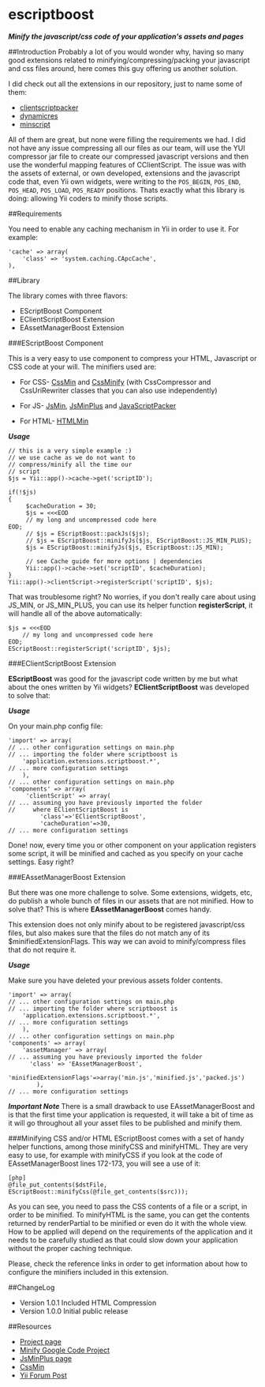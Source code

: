escriptboost
============

***Minify the javascript/css code of your application's assets and pages***

##Introduction
Probably a lot of you would wonder why, having so many good extensions related to minifying/compressing/packing your javascript and css files around, here comes this guy offering us another solution.  

I did check out all the extensions in our repository, just to name some of them:

 * [clientscriptpacker](http://www.yiiframework.com/extension/clientscriptpacker)
 * [dynamicres](http://www.yiiframework.com/extension/dynamicres/)
 * [minscript](http://www.yiiframework.com/extension/minscript/)  

All of them are great, but none were filling the requirements we had. I did not have any issue compressing all our files as our team, will use the YUI compressor jar file to create our compressed javascript versions and then use the wonderful mapping features of CClientScript. The issue was with the assets of external, or own developed, extensions and the javascript code that, even Yii own widgets, were writing to the `POS_BEGIN`, `POS_END`, `POS_HEAD`, `POS_LOAD`, `POS_READY` positions. Thats exactly what this library is doing: allowing Yii coders to minify those scripts.


##Requirements 

You need to enable any caching mechanism in Yii in order to use it. For example:

~~~
'cache' => array(
    'class' => 'system.caching.CApcCache',
),
~~~


##Library

The library comes with three flavors: 

 * EScriptBoost Component  
 * EClientScriptBoost Extension
 * EAssetManagerBoost Extension  

###EScriptBoost Component

This is a very easy to use component to compress your HTML, Javascript or CSS code at your will. The minifiers used are:  

 * For CSS- [CssMin](http://code.google.com/p/cssmin/ "CssMin") and [CssMinify](http://code.google.com/p/minify/ "CssMinify") (with CssCompressor and CssUriRewriter classes that you can also use independently)  
 * For JS- [JsMin](http://code.google.com/p/jsmin-php/ "JsMin"), [JsMinPlus](http://crisp.tweakblogs.net/blog/cat/716 "JsMinPlus") and [JavaScriptPacker](http://dean.edwards.name/packer/usage/ "JavaScriptPacker") 

 * For HTML- [HTMLMin](http://code.google.com/p/minify/source/browse/tags/beta_2.0.2/lib/Minify/HTML.php)

***Usage***

~~~
// this is a very simple example :)
// we use cache as we do not want to
// compress/minify all the time our
// script 
$js = Yii::app()->cache->get('scriptID');

if(!$js)
{
     $cacheDuration = 30;
     $js = <<<EOD
     // my long and uncompressed code here
EOD;
     // $js = EScriptBoost::packJs($js);
     // $js = EScriptBoost::minifyJs($js, EScriptBoost::JS_MIN_PLUS);
     $js = EScriptBoost::minifyJs($js, EScriptBoost::JS_MIN);

     // see Cache guide for more options | dependencies
     Yii::app()->cache->set('scriptID', $cacheDuration); 
}
Yii::app()->clientScript->registerScript('scriptID', $js);
~~~

That was troublesome right? No worries, if you don't really care about using JS_MIN, or JS_MIN_PLUS, you can use its helper function **registerScript**, it will handle all of the above automatically: 

~~~
$js = <<<EOD
    // my long and uncompressed code here
EOD;
EScriptBoost::registerScript('scriptID', $js); 
~~~

###EClientScriptBoost Extension

**EScriptBoost** was good for the javascript code written by me but what about the ones written by Yii widgets? **EClientScriptBoost** was developed to solve that:

***Usage***  

On your main.php config file:

~~~
'import' => array(
// ... other configuration settings on main.php
// ... importing the folder where scriptboost is
    'application.extensions.scriptboost.*',
// ... more configuration settings 
	),
// ... other configuration settings on main.php
'components' => array(
     'clientScript' => array(
// ... assuming you have previously imported the folder 
//     where EClientScriptBoost is
         'class'=>'EClientScriptBoost',
         'cacheDuration'=>30,
// ... more configuration settings 
~~~

Done! now, every time you or other component on your application registers some script, it will be minified and cached as you specify on your cache settings. Easy right? 

###EAssetManagerBoost Extension

But there was one more challenge to solve. Some extensions, widgets, etc, do publish a whole bunch of files in our assets that are not minified. How to solve that? This is where **EAssetManagerBoost** comes handy. 

This extension does not only minify about to be registered javascript/css files, but also makes sure that the files do not match any of its $minifiedExtensionFlags. This way we can avoid to minify/compress files that do not require it. 

***Usage***  

Make sure you have deleted your previous assets folder contents.

~~~
'import' => array(
// ... other configuration settings on main.php
// ... importing the folder where scriptboost is
    'application.extensions.scriptboost.*',
// ... more configuration settings 
	),
// ... other configuration settings on main.php
'components' => array(
    'assetManager' => array(
// ... assuming you have previously imported the folder 
      'class' => 'EAssetManagerBoost',
      'minifiedExtensionFlags'=>array('min.js','minified.js','packed.js')
        ),
// ... more configuration settings 
~~~

***Important Note***
There is a small drawback to use EAssetManagerBoost and is that the first time your application is requested, it will take a bit of time as it will go throughout all your asset files to be published and minify them.

###Minifying CSS and/or HTML
EScriptBoost comes with a set of handy helper functions, among those minifyCSS and minifyHTML. They are very easy to use, for example with minifyCSS if you look at the code of EAssetManagerBoost lines 172-173, you will see a use of it:

~~~
[php]
@file_put_contents($dstFile, EScriptBoost::minifyCss(@file_get_contents($src)));
~~~

As you can see, you need to pass the CSS contents of a file or a script, in order to be minified. To minifyHTML is the same, you can get the contents returned by renderPartial to be minified or even do it with the whole view. How to be applied will depend on the requirements of the application and it needs to be carefully studied as that could slow down your application without the proper caching technique.

Please, check the reference links in order to get information about how to configure the minifiers included in this extension.


##ChangeLog 
 * Version 1.0.1 Included HTML Compression
 * Version 1.0.0 Initial public release

##Resources
 * [Project page](http://www.ramirezcobos.com/)
 * [Minify Google Code Project](http://code.google.com/p/minify/)  
 * [JsMinPlus page](http://crisp.tweakblogs.net/blog/cat/716 "JsMinPlus") 
 * [CssMin](http://code.google.com/p/cssmin/ "CssMin")  
 * [Yii Forum Post](http://www.yiiframework.com/forum/index.php?/topic/26550-extension-escriptboost/page__pid__127736#entry127736)